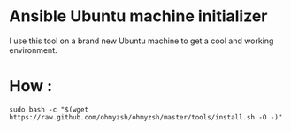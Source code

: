 # Ansible Ubuntu machine initializer

I use this tool on a brand new Ubuntu machine to get a cool and working environment.

# How :
```
sudo bash -c "$(wget https://raw.github.com/ohmyzsh/ohmyzsh/master/tools/install.sh -O -)"
```